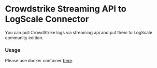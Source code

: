 # Crowdstrike Streaming API to LogScale Connector

You can pull CrowdStrike logs via streaming api and put them to LogScale community edition.

### Usage
Please use docker container [here](https://hub.docker.com/r/prex55/cs-stream-logscale-connector).
